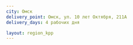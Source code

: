 ```yaml
---
city: Омск
delivery_point: Омск, ул. 10 лет Октября, 211А
delivery_days: 4 рабочих дня

layout: region_kpp
---
```

